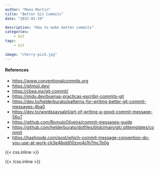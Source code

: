 ```yaml
---
author: "Manu Martin"
title: "Better Git Commits"
date: "2022-01-29"

description: "How to make better commits"
categories:
    - Git
tags:
    - Git
  
image: "cherry-pick.jpg"
---
```





#### References

- <https://www.conventionalcommits.org>
- <https://gitmoji.dev/>
- <https://cbea.ms/git-commit/>
- <https://midu.dev/buenas-practicas-escribir-commits-git>
- <https://dev.to/helderburato/patterns-for-writing-better-git-commit-messages-4ba0>
- <https://dev.to/wordssaysalot/art-of-writing-a-good-commit-message-56o7>
- <https://github.com/RomuloOliveira/commit-messages-guide>
- <https://github.com/helderburato/dotfiles/blob/main/git/.gittemplates/commit>
- <https://hashnode.com/post/which-commit-message-convention-do-you-use-at-work-ck3e4jbdd00zyo4s1h7mc7e0g>

{{< css.inline >}}
<style>
.canon { background: white; width: 100%; height: auto; }
</style>
{{< /css.inline >}}
